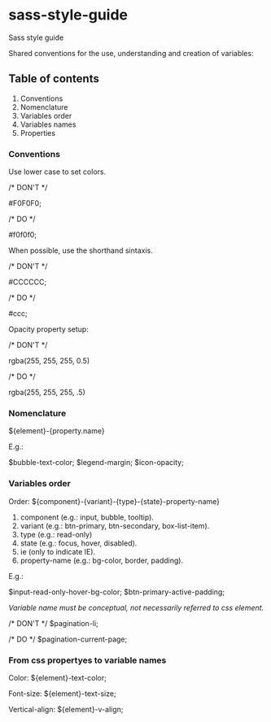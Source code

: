 sass-style-guide
================

Sass style guide

Shared conventions for the use, understanding and creation of variables:

## Table of contents

1. Conventions
2. Nomenclature
3. Variables order
4. Variables names
5. Properties

### Conventions

Use lower case to set colors.

/* DON'T */

\#F0F0F0;


/* DO */

\#f0f0f0;

When possible, use the shorthand sintaxis.

/* DON'T */

\#CCCCCC;


/* DO */

\#ccc;

Opacity property setup:

/* DON'T */

rgba(255, 255, 255, 0.5)


/* DO */

rgba(255, 255, 255, .5)

### Nomenclature

${element}-{property.name}

E.g.:

$bubble-text-color;
$legend-margin;
$icon-opacity;

### Variables order

Order: ${component}-{variant}-{type}-{state}-property-name}

1. component (e.g.: input, bubble, tooltip).
2. variant (e.g.: btn-primary, btn-secondary, box-list-item).
3. type (e.g.: read-only)
4. state (e.g.: focus, hover, disabled).
5. ie (only to indicate IE).
6. property-name (e.g.: bg-color, border, padding).

E.g.:

$input-read-only-hover-bg-color;
$btn-primary-active-padding;

*Variable name must be conceptual, not necessarily referred to css element.*

/* DON'T */
$pagination-li;

/* DO */
$pagination-current-page;

### From css propertyes to variable names

Color: ${element}-text-color;

Font-size: ${element}-text-size;

Vertical-align: ${element}-v-align;
